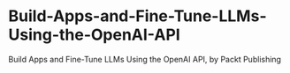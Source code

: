 # Build-Apps-and-Fine-Tune-LLMs-Using-the-OpenAI-API
Build Apps and Fine-Tune LLMs Using the OpenAI API, by Packt Publishing
